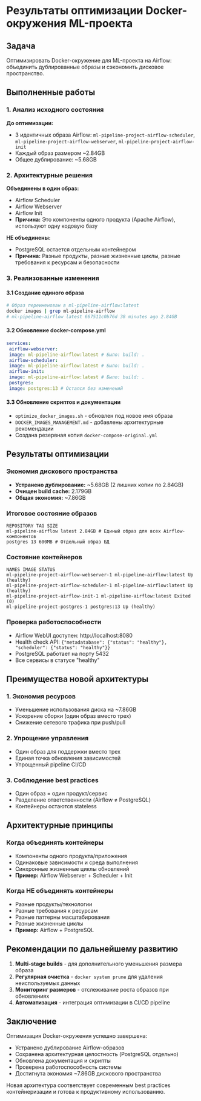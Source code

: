 # Результаты оптимизации Docker-окружения ML-проекта

## Задача
Оптимизировать Docker-окружение для ML-проекта на Airflow: объединить дублированные образы и сэкономить дисковое пространство.

## Выполненные работы

### 1. Анализ исходного состояния
**До оптимизации:**
- 3 идентичных образа Airflow: `ml-pipeline-project-airflow-scheduler`, `ml-pipeline-project-airflow-webserver`, `ml-pipeline-project-airflow-init`
- Каждый образ размером ~2.84GB
- Общее дублирование: ~5.68GB

### 2. Архитектурные решения
**Объединены в один образ:**
- Airflow Scheduler
- Airflow Webserver
- Airflow Init
- **Причина:** Это компоненты одного продукта (Apache Airflow), используют одну кодовую базу

**НЕ объединены:**
- PostgreSQL остается отдельным контейнером
- **Причина:** Разные продукты, разные жизненные циклы, разные требования к ресурсам и безопасности

### 3. Реализованные изменения

#### 3.1 Создание единого образа
```bash
# Образ переименован в ml-pipeline-airflow:latest
docker images | grep ml-pipeline-airflow
# ml-pipeline-airflow latest 667511c0b76d 38 minutes ago 2.84GB
```

#### 3.2 Обновление docker-compose.yml
```yaml
services:
 airflow-webserver:
 image: ml-pipeline-airflow:latest # Было: build: .
 airflow-scheduler:
 image: ml-pipeline-airflow:latest # Было: build: .
 airflow-init:
 image: ml-pipeline-airflow:latest # Было: build: .
 postgres:
 image: postgres:13 # Остался без изменений
```

#### 3.3 Обновление скриптов и документации
- `optimize_docker_images.sh` - обновлен под новое имя образа
- `DOCKER_IMAGES_MANAGEMENT.md` - добавлены архитектурные рекомендации
- Создана резервная копия `docker-compose-original.yml`

## Результаты оптимизации

### Экономия дискового пространства
- **Устранено дублирование:** ~5.68GB (2 лишних копии по 2.84GB)
- **Очищен build cache:** 2.179GB
- **Общая экономия:** ~7.86GB

### Итоговое состояние образов
```
REPOSITORY TAG SIZE
ml-pipeline-airflow latest 2.84GB # Единый образ для всех Airflow-компонентов
postgres 13 600MB # Отдельный образ БД
```

### Состояние контейнеров
```
NAMES IMAGE STATUS
ml-pipeline-project-airflow-webserver-1 ml-pipeline-airflow:latest Up (healthy)
ml-pipeline-project-airflow-scheduler-1 ml-pipeline-airflow:latest Up (healthy)
ml-pipeline-project-airflow-init-1 ml-pipeline-airflow:latest Exited (0)
ml-pipeline-project-postgres-1 postgres:13 Up (healthy)
```

### Проверка работоспособности
- Airflow WebUI доступен: http://localhost:8080
- Health check API: `{"metadatabase": {"status": "healthy"}, "scheduler": {"status": "healthy"}}`
- PostgreSQL работает на порту 5432
- Все сервисы в статусе "healthy"

## Преимущества новой архитектуры

### 1. Экономия ресурсов
- Уменьшение использования диска на ~7.86GB
- Ускорение сборки (один образ вместо трех)
- Снижение сетевого трафика при push/pull

### 2. Упрощение управления
- Один образ для поддержки вместо трех
- Единая точка обновления зависимостей
- Упрощенный pipeline CI/CD

### 3. Соблюдение best practices
- Один образ = один продукт/сервис
- Разделение ответственности (Airflow ≠ PostgreSQL)
- Контейнеры остаются stateless

## Архитектурные принципы

### Когда объединять контейнеры
- Компоненты одного продукта/приложения
- Одинаковые зависимости и среда выполнения
- Синхронные жизненные циклы обновлений
- **Пример:** Airflow Webserver + Scheduler + Init

### Когда НЕ объединять контейнеры
- Разные продукты/технологии
- Разные требования к ресурсам
- Разные паттерны масштабирования
- Разные жизненные циклы
- **Пример:** Airflow + PostgreSQL

## Рекомендации по дальнейшему развитию

1. **Multi-stage builds** - для дополнительного уменьшения размера образа
2. **Регулярная очистка** - `docker system prune` для удаления неиспользуемых данных
3. **Мониторинг размеров** - отслеживание роста образов при обновлениях
4. **Автоматизация** - интеграция оптимизации в CI/CD pipeline

## Заключение

Оптимизация Docker-окружения успешно завершена:
- Устранено дублирование Airflow-образов
- Сохранена архитектурная целостность (PostgreSQL отдельно)
- Обновлена документация и скрипты
- Проверена работоспособность системы
- Достигнута экономия ~7.86GB дискового пространства

Новая архитектура соответствует современным best practices контейнеризации и готова к продуктивному использованию.
